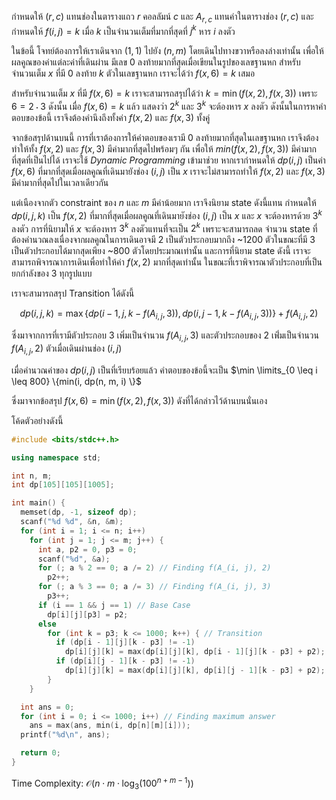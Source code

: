 กำหนดให้ $(r, c)$ แทนช่องในตารางแถว $r$ คอลลัมน์ $c$ และ $A_{r, c}$ แทนค่าในตารางช่อง $(r, c)$ และกำหนดให้ $f(i, j) = k$ เมื่อ $k$ เป็นจำนวนเต็มที่มากที่สุดที่ $j^k$ หาร $i$ ลงตัว

ในข้อนี้ โจทย์ต้องการให้เราเดินจาก $(1, 1)$ ไปยัง $(n, m)$ โดยเดินไปทางขวาหรือลงล่างเท่านั้น เพื่อให้ผลคูณของค่าแต่ละค่าที่เดินผ่าน มีเลข 0 ลงท้ายมากที่สุดเมื่อเขียนในรูปของเลขฐานหก สำหรับจำนวนเต็ม $x$ ที่มี 0 ลงท้าย $k$ ตัวในเลขฐานหก เราจะได้ว่า $f(x, 6) = k$ เสมอ

สำหรับจำนวนเต็ม $x$ ที่มี $f(x, 6) = k$ เราจะสามารถสรุปได้ว่า $k = \min(f(x, 2), f(x, 3))$ เพราะ $6 = 2 \cdot 3$ ดังนั้น เมื่อ $f(x, 6) = k$ แล้ว แสดงว่า $2^k$ และ $3^k$ จะต้องหาร $x$ ลงตัว ดังนั้นในการหาคำตอบของข้อนี้ เราจึงต้องคำนึงถึงทั้งค่า $f(x, 2)$ และ $f(x, 3)$ ทั้งคู่

จากข้อสรุปด้านบนนี้ การที่เราต้องการให้คำตอบของเรามี 0 ลงท้ายมากที่สุดในเลขฐานหก เราจึงต้องทำให้ทั้ง $f(x, 2)$ และ $f(x, 3)$ มีค่ามากที่สุดไปพร้อมๆ กัน เพื่อให้ $min(f(x, 2), f(x, 3))$ มีค่ามากที่สุดที่เป็นไปได้ เราจะใช้ *Dynamic Programming* เข้ามาช่วย หากเรากำหนดให้ $dp(i, j)$ เป็นค่า $f(x, 6)$ ที่มากที่สุดเมื่อผลคูณที่เดินมายังช่อง $(i, j)$ เป็น $x$ เราจะไม่สามารถทำให้ $f(x, 2)$ และ $f(x, 3)$ มีค่ามากที่สุดไปในเวลาเดียวกัน

แต่เนืองจากตัว constraint ของ $n$ และ $m$ มีค่าน้อยมาก เราจึงนิยาม state ดังนี้แทน กำหนดให้ $dp(i, j, k)$ เป็น $f(x, 2)$ ที่มากที่สุดเมื่อผลคูณที่เดินมายังช่อง $(i, j)$ เป็น $x$ และ $x$ จะต้องหารด้วย $3^k$ ลงตัว การที่นิยามให้ $x$ จะต้องหาร $3^k$ ลงตัวแทนที่จะเป็น $2^k$ เพราะจะสามารถลด จำนวน state ที่ต้องคำนวณลงเนื่องจากผลคูณในการเดินอาจมี 2 เป็นตัวประกอบมากถึง ~1200 ตัวในขณะที่มี 3 เป็นตัวประกอบได้มากสุดเพียง ~800 ตัวโดยประมาณเท่านั้น และการที่นิยาม state ดังนี้ เราจะสามารถพิจารณาการเดินเพื่อทำให้ค่า $f(x, 2)$ มากที่สุดเท่านั้น ในขณะที่เราพิจารณาตัวประกอบที่เป็นยกกำลังของ 3 ทุกรูปแบบ

เราจะสามารถสรุป Transition ได้ดังนี้

$$dp(i, j, k) = \max\{dp(i - 1, j, k - f(A_{i, j}, 3)), dp(i, j - 1, k - f(A_{i, j}, 3))\} + f(A_{i, j}, 2)$$

ซึ่งมาจากการที่เรามีตัวประกอบ 3 เพิ่มเป็นจำนวน $f(A_{i, j}, 3)$ และตัวประกอบของ 2 เพิ่่มเป็นจำนวน $f(A_{i, j}, 2)$ ตัวเมื่อเดินผ่านช่อง $(i, j)$

เมื่อคำนวณค่าของ $dp(i, j)$ เป็นที่เรียบร้อยแล้ว คำตอบของข้อนี้จะเป็น $\min \limits_{0 \leq i \leq 800} \{min(i, dp(n, m, i) \}$

ซึ่งมาจากข้อสรุป $f(x, 6) = \min(f(x, 2), f(x, 3))$ ดังที่ได้กล่าวไว้ด้านบนนั่นเอง

โค้ดตัวอย่างดังนี้

```cpp
#include <bits/stdc++.h>

using namespace std;

int n, m;
int dp[105][105][1005];

int main() {
  memset(dp, -1, sizeof dp);
  scanf("%d %d", &n, &m);
  for (int i = 1; i <= n; i++)
    for (int j = 1; j <= m; j++) {
      int a, p2 = 0, p3 = 0;
      scanf("%d", &a);
      for (; a % 2 == 0; a /= 2) // Finding f(A_(i, j), 2)
        p2++;
      for (; a % 3 == 0; a /= 3) // Finding f(A_(i, j), 3)
        p3++;
      if (i == 1 && j == 1) // Base Case
        dp[i][j][p3] = p2;
      else
        for (int k = p3; k <= 1000; k++) { // Transition
          if (dp[i - 1][j][k - p3] != -1)
            dp[i][j][k] = max(dp[i][j][k], dp[i - 1][j][k - p3] + p2);
          if (dp[i][j - 1][k - p3] != -1)
            dp[i][j][k] = max(dp[i][j][k], dp[i][j - 1][k - p3] + p2);
        }
    }

  int ans = 0;
  for (int i = 0; i <= 1000; i++) // Finding maximum answer
    ans = max(ans, min(i, dp[n][m][i]));
  printf("%d\n", ans);

  return 0;
}
```

Time Complexity: $\mathcal{O}(n \cdot m \cdot \log_3(100^{n + m - 1}))$
